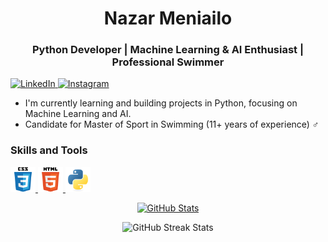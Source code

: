 <h1 align="center">Nazar Meniailo</h1>
<h3 align="center">Python Developer | Machine Learning & AI Enthusiast |  Professional Swimmer</h3>

<p align="left">
  <a href="https://www.linkedin.com/in/nazar-meniailo-62a4b0287" target="_blank">
    <img src="https://raw.githubusercontent.com/rahuldkjain/github-profile-readme-generator/master/src/images/icons/Social/linked-in-alt.svg" 
         alt="LinkedIn" height="30" width="40" />
  </a>
  <a href="https://instagram.com/nazar_meniailo" target="_blank">
    <img src="https://raw.githubusercontent.com/rahuldkjain/github-profile-readme-generator/master/src/images/icons/Social/instagram.svg" 
         alt="Instagram" height="30" width="40" />
  </a>
</p>

-  I'm currently learning and building projects in Python, focusing on Machine Learning and AI. 
-  Candidate for Master of Sport in Swimming (11+ years of experience) ‍♂️

<h3 align="left">Skills and Tools</h3>
<p align="left">
  <a href="https://www.w3schools.com/css/" target="_blank" rel="noreferrer">
    <img src="https://raw.githubusercontent.com/devicons/devicon/master/icons/css3/css3-original-wordmark.svg" 
         alt="CSS3" width="40" height="40"/>
  </a>
  <a href="https://www.w3.org/html/" target="_blank" rel="noreferrer">
    <img src="https://raw.githubusercontent.com/devicons/devicon/master/icons/html5/html5-original-wordmark.svg" 
         alt="HTML5" width="40" height="40"/>
  </a>
  <a href="https://www.python.org" target="_blank" rel="noreferrer">
    <img src="https://raw.githubusercontent.com/devicons/devicon/master/icons/python/python-original.svg" 
         alt="Python" width="40" height="40"/>
  </a>
</p>

<p align="center">
  <a href="https://github-readme-stats.vercel.app/api?username=z1ppyyy&show_icons=true&locale=en">
    <img src="https://github-readme-stats.vercel.app/api?username=z1ppyyy&show_icons=true&locale=en" 
         alt="GitHub Stats" />
  </a>
</p>

<p align="center">
  <img src="https://github-readme-streak-stats.herokuapp.com/?user=z1ppyyy&" 
       alt="GitHub Streak Stats" />
</p>
